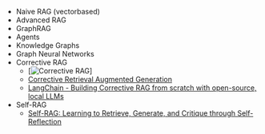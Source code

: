 - Naive RAG (vectorbased)
- Advanced RAG
- GraphRAG
- Agents
- Knowledge Graphs
- Graph Neural Networks
- Corrective RAG
  - [![Corrective RAG](https://encrypted-tbn0.gstatic.com/images?q=tbn:ANd9GcR07qVjqpFdbNNDlvP6nXLXSdqOJhm9qO4X1w&s)]
  - [Corrective Retrieval Augmented Generation](https://doi.org/10.48550/arXiv.2401.15884)
  - [LangChain - Building Corrective RAG from scratch with open-source, local LLMs](https://youtu.be/E2shqsYwxck?si=qg199MKQ84dtDe6U)
- Self-RAG
  - [Self-RAG: Learning to Retrieve, Generate, and Critique through Self-Reflection](https://doi.org/10.48550/arXiv.2310.11511)
